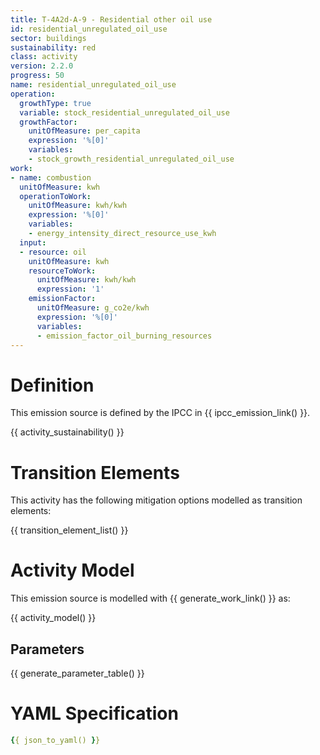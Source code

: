 ```yaml
---
title: T-4A2d-A-9 - Residential other oil use
id: residential_unregulated_oil_use
sector: buildings
sustainability: red
class: activity
version: 2.2.0
progress: 50
name: residential_unregulated_oil_use
operation:
  growthType: true
  variable: stock_residential_unregulated_oil_use
  growthFactor:
    unitOfMeasure: per_capita
    expression: '%[0]'
    variables:
    - stock_growth_residential_unregulated_oil_use
work:
- name: combustion
  unitOfMeasure: kwh
  operationToWork:
    unitOfMeasure: kwh/kwh
    expression: '%[0]'
    variables:
    - energy_intensity_direct_resource_use_kwh
  input:
  - resource: oil
    unitOfMeasure: kwh
    resourceToWork:
      unitOfMeasure: kwh/kwh
      expression: '1'
    emissionFactor:
      unitOfMeasure: g_co2e/kwh
      expression: '%[0]'
      variables:
      - emission_factor_oil_burning_resources
---
```

# Definition
This emission source is defined by the IPCC in {{ ipcc_emission_link() }}.


{{ activity_sustainability() }}

# Transition Elements

This activity has the following mitigation options modelled as transition elements:

{{ transition_element_list() }}

# Activity Model
This emission source is modelled with {{ generate_work_link() }} as:

{{ activity_model() }}

## Parameters

{{ generate_parameter_table() }}

# YAML Specification

```yaml
{{ json_to_yaml() }}
```